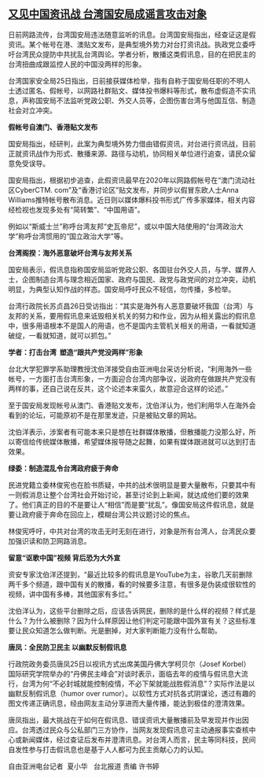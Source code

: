 <!--1614330703000-->
[又见中国资讯战 台湾国安局成谣言攻击对象](https://www.rfa.org/mandarin/yataibaodao/gangtai/hx0226a-02262021041102.html)
------

<p class="p1">日前网路流传，台湾国安局违法随意监听的讯息。台湾国安局指出，经查证这是假资讯。某个帐号在港、澳贴文发布，是典型境外势力对台打资讯战。执政党立委呼吁台湾民众提防中共扰乱台湾舆论。学者分析，散播这类假讯息，目的在把民主的台湾扭曲成跟监控人民的中国没两样的形象。</p><p class="p1">台湾国家安全局<span class="s1">25</span>日指出，日前接获媒体检举，指有自称于国安局任职的不明人士透过匿名、假帐号，以网路社群贴文、媒体投书爆料等形式，散布虚假造不实讯息，声称国安局不法监听党政公职、外交人员等，企图伤害台湾与他国互信、制造社会对立冲突。</p><p class="p1"><strong>假帐号自澳门、香港贴文发布</strong></p><p class="p1">国安局指出，经研判，此案为典型境外势力借由错假资讯，对台进行资讯战，目前正就资讯战作为形式、散播来源、路径与动机，协同相关单位进行追查，请民众留意免受误导。</p><p class="p1">国安局指出，根据初步追查，此假资讯最早在<span class="s1">2020</span>年以网路假帐号在“澳门流动社区<span class="s1">CyberCTM. com</span>”及“香港讨论区”贴文发布，并同步以假冒东欧人士<span class="s1">Anna Williams</span>推特帐号散布消息。近日则以媒体爆料投书形式广传多家媒体，相关内容经检视也发现多处有“简转繁”、“中国用语”。</p><p class="p1">例如以“斯威士兰”称呼台湾友邦“史瓦帝尼”，或以中国大陆使用的“台湾政治大学”称呼台湾惯用的“国立政治大学”等。</p><p class="p1"><strong>台湾阁揆：海外恶意破坏台湾与友邦关系</strong></p><p class="p1">国安局表示，假讯息指称国安局监听党政公职、各国驻台外交人员，与学、媒界人士，企图制造台湾与理念相近国家、政府与国民、政党与政党间的对立冲突，动机明显，为典型认知作战的样态。国安局呼吁民众不轻信，勿传播，多检举。</p><p class="p1">台湾行政院长苏贞昌<span class="s1">26</span>日受访指出：“其实是海外有人恶意要破坏我国（台湾）与友邦的关系，要用假讯息来诋毁相关机关的努力和作业，因为从相关露出的假讯息中，很多用语根本不是国人的用语，也不是国内主管机关相关的用语，一看就知道破绽，一看就知道，就可以抓包。”</p><p class="p2"><strong>学者：打击台湾<span class="s1">  </span>塑造<span class="s1">“</span>跟共产党没两样<span class="s1">”</span>形象</strong></p><p class="p1">台北大学犯罪学系助理教授沈伯洋接受自由亚洲电台采访分析说，“利用海外一些帐号，一方面打击台湾形象，一方面迎合台湾内部争议，说政府在做跟共产党没有两样的事，还自己说在反共，这个论述本来蛮久，故意迎合这样的论述。”</p><p class="p1">至于国安局发现帐号从澳门、香港贴文发布，沈伯洋认为，他们利用华人在海外会看到的论坛，可能原初不是在那里发迹，只是被贴文章的网站。</p><p class="p1">沈伯洋表示，涉案者有可能本来只是想在社群媒体散播，但散播能力没那么好，所以寄信给传统媒体散播，希望媒体报导随之起舞，如果有媒体跟进就可以达到打击效果。</p><p class="p1"><strong>绿委：制造混乱令台湾政府疲于奔命</strong></p><p class="p1">民进党籍立委林俊宪也在脸书质疑，中共的战术很明显是要大量散布，只要其中有一则假消息让整个台湾社会开始讨论，甚至讨论到上新闻，就达成他们要的效果了。他们真正的目的不是要让人“相信”而是要“扰乱”。像国安局这件假讯息，就是要让政府疲于奔命在回应上，模糊台湾公共议题讨论的焦点。</p><p class="p1">林俊宪呼吁，中共对台湾的攻击无时无刻在进行，对象是所有台湾人，台湾民众要加强识读和防卫网路消息。<span class="s1">                  </span></p><p class="p1"><strong>留意“讴歌中国”视频<span class="s1"> </span>背后恐为大外宣</strong></p><p class="p1">资安专家沈伯洋还提到，“最近比较多的假讯息是<span class="s1">YouTube</span>为主，谷歌几天前删除两千多个频道，跟中国有关的散播，看的时候要多注意，有很多是伪装成很软性的视频，讲中国有多棒，其他国家有多烂。”</p><p class="p1">沈伯洋认为，这些平台删除之后，应该告诉网民，删除的是什么样的视频？样式是什么？为什么被删除？因为什么样原因让他们判定可能跟中国外宣有关？这些标准要让民众知道怎么做判断。光是删掉，对大家判断能力没有什么帮助。</p><p class="p1"><strong>唐凤：全民防卫民主<span class="s1"> </span>以幽默反制假讯息</strong></p><p class="p1">行政院政务委员唐凤<span class="s1">25</span>日以视讯方式出席美国丹佛大学柯贝尔（<span class="s1">Josef Korbel</span>）国际研究学院举办的“丹佛民主峰会”对谈时表示，面临去年的疫情与假讯息大流行，台湾为何“不必封城就能控制疫情，不必下架就能战胜假消息”？实际作法是以幽默反制假讯息（<span class="s1">humor over rumor</span>）。以软性方式对抗各式阴谋论，透过有趣的图文传递正确讯息，经由网友主动分享进而大量传播，能达到极佳的澄清效果。</p><p class="p1">唐凤指出，最大挑战在于如何在假讯息、错误资讯大量散播前及早发现并作出因应。台湾透过民众与公私部门三方协作，当网友发现假讯息可主动通报事实查核中心或新闻媒体，经过查证后发布并澄清讯息。对台湾人而言，民主等同科技，民间自发性参与打击假讯息也是基于人人都可为民主贡献心力的认知。</p><p class="p2"></p><p class="p1">自由亚洲电台记者<span class="s1">  </span>夏小华<span class="s1">   </span>台北报道<span class="s1"> </span>责编<span class="s1"> </span>许书婷</p>
